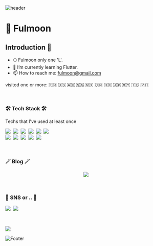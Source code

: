   ![header](https://capsule-render.vercel.app/api?type=waving&color=gradient)
 
 
# 🫧 Fulmoon

## Introduction :raised_hands:
- 🌕 Fulmoon only one 'L'.
- 🌱 I’m currently learning Flutter.
- 📫 How to reach me: fulmoon@gmail.com 
  
<p> visited one or more: 🇰🇷 🇺🇸 🇦🇺 🇸🇬 🇲🇽 🇨🇳 🇭🇰	🇯🇵 🇲🇾	🇮🇩 	🇵🇭 </p>


<br>
  
<h3>🛠 Tech Stack 🛠</h3>

<p> Techs that I've used at least once </p>

<p>
  <img src="https://img.shields.io/badge/C-A8B9CC?style=flat-square&logo=C&logoColor=white"/></a>&nbsp 
  <img src="https://img.shields.io/badge/C++-00599C?style=flat-square&logo=C%2B%2B&logoColor=white"/></a>&nbsp 
  <img src="https://img.shields.io/badge/Python-3766AB?style=flat-square&logo=Python&logoColor=white"/></a>&nbsp 
  <img src="https://img.shields.io/badge/PyTorch-3766AB?style=flat-square"/></a>&nbsp 
  <img src="https://img.shields.io/badge/Java-007396?style=flat-square&logo=Java&logoColor=white"/></a>&nbsp 
  <img src="https://img.shields.io/badge/Javascript-ffb13b?style=flat-square&logo=javascript&logoColor=white"/></a>&nbsp 
  <br>
  <img src="https://img.shields.io/badge/css-1572B6?style=flat-square&logo=css3&logoColor=white"/></a>&nbsp 
  <img src="https://img.shields.io/badge/html5-E34F26?style=for-the-badge&logo=html5&logoColor=white">&nbsp 
  <img src="https://img.shields.io/badge/flutter-02569B?style=for-the-badge&logo=flutter&logoColor=white">&nbsp
  <img src="https://img.shields.io/badge/Android Studio-3DDC84?style=for-the-badge&logo=Android Studio&logoColor=white">&nbsp
  <img src="https://img.shields.io/badge/Mysql-E6B91E?style=flat-square&logo=MySql&logoColor=white"/></a>&nbsp 
</p>

<br>

<h3>🪄 Blog 🪄</h3>

<div style="text-align:center">
  
  <a href="https://velog.io/@fulmoon"><img src="https://img.shields.io/badge/fulmoon.log-3DDC84?style=flat-square&logo=Velog&logoColor=white"/></a>
  
</div>
  
<br>


<h3> 🧸 SNS or .. 🧸 </h3>
<p>
  <a href="https://www.instagram.com/sangwon_um/"><img src="https://img.shields.io/badge/Instagram-E4405F?style=flat-square&logo=Instagram&logoColor=white&link=https://www.instagram.com/sangwon_um/"/></a>&nbsp
  <a href="https://www.facebook.com/sangwon_um/"><img src="https://img.shields.io/badge/Facebook-4267B2?style=flat-square&logo=Facebook&logoColor=white&link=https://www.facebook.com/sangwon_um/"/></a>&nbsp
</p>
<br>

<p>
  <a href="https://github.com/threeplef"><img src="https://hits.seeyoufarm.com/api/count/incr/badge.svg?url=https%3A%2F%2Fgithub.com%2Ffulmoon&count_bg=%23000000&title_bg=%23000000&icon=github.svg&icon_color=%23E7E7E7&title=GitHub&edge_flat=false)"/></a> 
</p>



![Footer](https://capsule-render.vercel.app/api?type=waving&color=timeGradient&height=100&section=footer)
